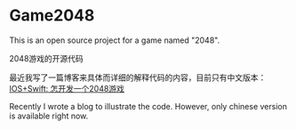 # Game2048

This is an open source project for a game named "2048". 

2048游戏的开源代码



最近我写了一篇博客来具体而详细的解释代码的内容，目前只有中文版本：[IOS+Swift: 怎开发一个2048游戏](http://www.jianshu.com/p/367f5b8a425d)

Recently I wrote a blog to illustrate the code. However, only chinese version is available right now.